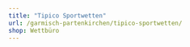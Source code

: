 ```yaml
---
title: "Tipico Sportwetten"
url: /garmisch-partenkirchen/tipico-sportwetten/
shop: Wettbüro
---
```

